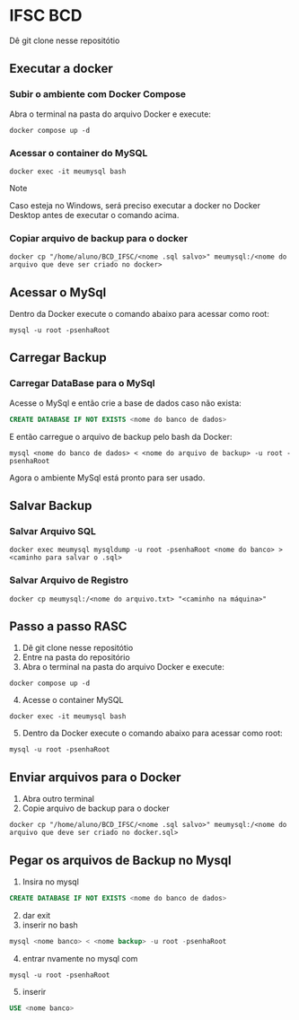 # IFSC BCD

Dê git clone nesse repositótio

## Executar a docker

### Subir o ambiente com Docker Compose

Abra o terminal na pasta do arquivo Docker e execute:
```
docker compose up -d
```

### Acessar o container do MySQL

```
docker exec -it meumysql bash
```
> [!NOTE]
> Caso esteja no Windows, será preciso executar a docker no Docker Desktop antes de executar o comando acima.

### Copiar arquivo de backup para o docker

```
docker cp "/home/aluno/BCD_IFSC/<nome .sql salvo>" meumysql:/<nome do arquivo que deve ser criado no docker>
```

## Acessar o MySql

Dentro da Docker execute o comando abaixo para acessar como root:
```
mysql -u root -psenhaRoot
```

## Carregar Backup

### Carregar DataBase para o MySql

Acesse o MySql e então crie a base de dados caso não exista:

```SQL
CREATE DATABASE IF NOT EXISTS <nome do banco de dados>
```

E então carregue o arquivo de backup pelo bash da Docker:

```
mysql <nome do banco de dados> < <nome do arquivo de backup> -u root -psenhaRoot
```

Agora o ambiente MySql está pronto para ser usado.

## Salvar Backup

### Salvar Arquivo SQL

```
docker exec meumysql mysqldump -u root -psenhaRoot <nome do banco> > <caminho para salvar o .sql>
```

### Salvar Arquivo de Registro

```
docker cp meumysql:/<nome do arquivo.txt> "<caminho na máquina>"
```

## Passo a passo RASC


1. Dê git clone nesse repositótio
1. Entre na pasta do repositório
1. Abra o terminal na pasta do arquivo Docker e execute:
```
docker compose up -d
```
4. Acesse o container MySQL
```
docker exec -it meumysql bash
```
5. Dentro da Docker execute o comando abaixo para acessar como root:
```
mysql -u root -psenhaRoot
```

## Enviar arquivos para o Docker

1. Abra outro terminal
1. Copie arquivo de backup para o docker
```
docker cp "/home/aluno/BCD_IFSC/<nome .sql salvo>" meumysql:/<nome do arquivo que deve ser criado no docker.sql>
```


## Pegar os arquivos de Backup no Mysql
1. Insira no mysql
```SQL
CREATE DATABASE IF NOT EXISTS <nome do banco de dados>
```
2. dar exit
3. inserir no bash
```SQL
mysql <nome banco> < <nome backup> -u root -psenhaRoot
```
4. entrar nvamente no mysql com
```
mysql -u root -psenhaRoot
```
5. inserir 
```SQL
USE <nome banco>
```


